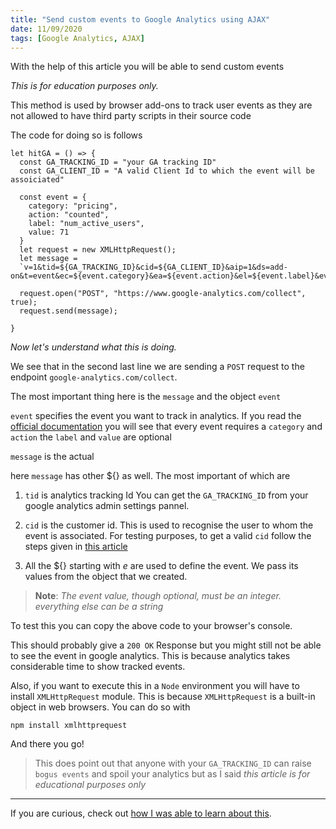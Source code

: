 ```yaml
---
title: "Send custom events to Google Analytics using AJAX"
date: 11/09/2020
tags: [Google Analytics, AJAX]
---
```


With the help of this article you will be able to send custom events

*This is for education purposes only.*

This method is used by browser add-ons to track user events as they are not allowed to have third party scripts in their source code

The code for doing so is follows

```
let hitGA = () => {
  const GA_TRACKING_ID = "your GA tracking ID"
  const GA_CLIENT_ID = "A valid Client Id to which the event will be assoiciated"

  const event = {
    category: "pricing",
    action: "counted",
    label: "num_active_users",
    value: 71
  }
  let request = new XMLHttpRequest();
  let message = 
  `v=1&tid=${GA_TRACKING_ID}&cid=${GA_CLIENT_ID}&aip=1&ds=add-on&t=event&ec=${event.category}&ea=${event.action}&el=${event.label}&ev=${event.value}`

  request.open("POST", "https://www.google-analytics.com/collect", true);
  request.send(message);

}
```

*Now let's understand what this is doing.*

We see that in the second last line we are sending a `POST` request to the endpoint `google-analytics.com/collect`.

The most important thing here is the `message` and the object `event`

`event` specifies the event you want to track in analytics. If you read the [official documentation](https://developers.google.com/analytics/devguides/collection/protocol/v1/parameters#events)  you will see that every event requires a `category` and `action` the `label` and `value` are optional 

`message` is the actual  <!-- Something I have to learn -->
<!--  -->
here `message` has other ${<!-- Something -->} as well. The most important of which are
1. `tid`  is analytics tracking Id You can get the `GA_TRACKING_ID` from your google analytics admin settings pannel.

2. `cid` is the customer id. This is used to recognise the user to whom the event is associated. For testing purposes, to get a valid `cid` follow the steps given in [this article](https://www.owox.com/blog/use-cases/google-analytics-client-id/)

3. All the ${<!-- Something -->} starting with *e* are used to define the event. We pass its values from the object that we created.

>**Note**: *The event value, though optional, must be an integer. everything else can be a string*

To test this you can copy the above code to your browser's console.

This should probably give a `200 OK` Response but you might still not be able to see the event in google analytics. This is because analytics takes considerable time to show tracked events.

Also, if you want to execute this in a `Node` environment you will have to install `XMLHttpRequest` module. This is because `XMLHttpRequest` is a built-in object in web browsers. You can do so with 
```
npm install xmlhttprequest
```

And there you go!

>This does point out that anyone with your `GA_TRACKING_ID` can raise `bogus events` and spoil your analytics but as I said *this article is for educational purposes only*

---

If you are curious, check out [how I was able to learn about this](). 
